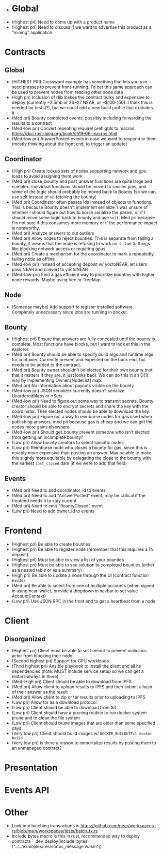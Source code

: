 * # Global
* (Highest pri) Need to come up with a product name
* (Highest pri) Need to discuss if we want to advertise this product as a "mining" application
 
# Contracts
## Global
* (HIGHEST PRI) Crossword example has something that lets you use seed phrases to prevent front-running. I'd bet this same approach can be used to prevent nodes from reading other node data
* (High pri) Inclusion of rlib makes the contract bulky and expensive to deploy (currently ~2.5mb or 26~27 NEAR, or ~$100-150). I think this is needed for tests(?), but we could add a new build profile that excludes it.
* (Med pri) Bounty completed events, possibly including forwarding the results to a contract
* (Med-low pri) Convert repeating require! preflights to macros: https://doc.rust-lang.org/book/ch19-06-macros.html
* (Med-low pri) AnswerPosted events in case we want to respond to them (mostly thinking about the front end, to trigger an update)

## Coordinator
* (High pri) Create lookup sets of nodes supporting network and gpu loads to avoid assigning them work
* (Med pri) close_bounty and post_answer functions are quite large and complex. Individual functions should be moved to smaller jobs, and some of the logic should probably be moved back to Bounty (so we can use self instead of re-fetching the bounty)
* (Med pri) Coordinator often passes ids instead of objects to functions. This is because Bounty doesn't implement serialize. I was unsure of whether I should figure out how to borsh serialize the param, or if I should move some logic back to bounty and use `self`. Med pri because I'm not sure if this consumes more memory or if the performance impact is noteworthy.
* (Med pri) Analyze answers to cut outliers
* (Med pri) Allow nodes to reject bounties. This is separate from failing a bounty, it means that the node is refusing to work on it. Due to things like blocking network access or requiring gpus 
* (Med pri) Create a mechanism for the coordinator to mark a repeatedly failing node as offline
* (Med-low pri) Instead of accepting deposit w/ yoctoNEAR, let users pass NEAR and convert to yoctoNEAR
* (Med-low-pri) Find a gas efficient way to prioritize bounties with higher node rewards. Maybe using Vec or TreeMap.

## Node
* (Someday maybe) Add support to register installed software. Completely unnecessary since jobs are running in docker.

## Bounty
* (Highest pri) Ensure that answers are fully concealed until the bounty is complete. Most functions have blocks, but I want to look at this in the explorer.
* (Med pri) Bounty should be able to specify build args and runtime args for container. Currently present and expected on the back end, but needs to be added to the contract.
* (Med pri) Bounty owner shouldn't be elected for their own bounty (not that it matters if they are, it just looks bad). We can do this in an O(1) way by implementing Owner:[NodeList] map.
* (Med pri) No information about payouts visible on the bounty
* (Med-low pri) JSON serializer currently doesn't serialize  UnorderedMaps or *Sets
* (Med-low pri) Need to figure out some way to transmit secrets. Bounty creator should be able to encrypt secrets and share the key with the coordinator. Then elected nodes should be able to download the key.
* (Med-low pri) Figure out a way to reimburse nodes for gas used when publishing answers, med pri because gas is cheap and we can get the nodes more gains elsewhere
* (Med-low pri) Should get_bounty prevent someone who isn't elected from getting an incomplete bounty?
* (Low pri) Allow bounty creators to select specific nodes
* (Low pri) Reimburse node who closes a bounty for gas, since this is notably more expensive than posting an answer. May be able to make this slightly more equitable by delegating the close to the bounty with the earliest `last_closed` date (if we were to add that field)

## Events
* (Med pri) Need to add coordinator_id to events
* (Med pri) Need to add "AnswerPosted" event, may be critical if the frontend needs it to stay current
* (Med pri) Need to emit "BountyClosed" event
* (Low pri) Need to add owner_id to events

# Frontend
* (Highest pri) Be able to create bounties
* (Highest pri) Be able to register node (remember that this requires a 1N deposit)
* (Highest pri) Must be able to view a list of your bounties
* (Highest pri) Must be able to see solution to completed bounties (either as a nested table or as a summary)
* (High pri) Be able to update a node through the UI (contract function exists)
* (Med pri) Be able to select from one of multiple accounts (when signed in using near-wallet, provide a dropdown in navbar to set value AccountContext)
* (Low pri) Use JSON RPC in the front end to get a heartbeat from a node


# Client
## Disorganized
* (Highest pri) Client must be able to set timeout to prevent malicious actor from blocking their node
* (Second highest pri) Support for GPU workloads
* (Third highest pri) Ansible playbook to install the client and all its dependencies (note: MUST include service setup so we can get a restart-always in there)
* (Med-High pri) Client should be able to download from IPFS
* (Med pri) Allow client to upload results to IPFS and then submit a hash of their answer as the result
* (Med pri) Allow client to zip or tar results prior to uploading to IPFS
* (Low pri) Allow tor as a download protocol
* (Low pri) Client should be able to download from S3
* (Low pri) Client should have a pruning routine to run docker system prune and to clean the file system
* (Low pri) Client should prune images that are older than some specified days
* (Very low pri) Client should build images w/ `DOCKER_BUILDKIT=1 docker build .`
* (Very low pri) is there a reason to immortalize results by posting them to an unmanaged contract?

# Presentation

# Events API

# Other
* Look into batching transactions in https://github.com/near/workspaces-rs/blob/main/workspaces/tests/batch_tx.rs
* Include bytes macro is this in rust, recommended way to deploy contracts `        .dev_deploy(include_bytes!("../../examples/res/status_message.wasm"))```
